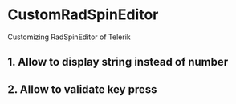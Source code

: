 # CustomRadSpinEditor
Customizing RadSpinEditor of Telerik
## 1. Allow to display string instead of number
## 2. Allow to validate key press
